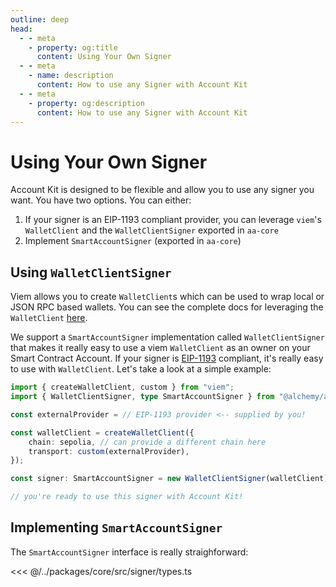 ```yaml
---
outline: deep
head:
  - - meta
    - property: og:title
      content: Using Your Own Signer
  - - meta
    - name: description
      content: How to use any Signer with Account Kit
  - - meta
    - property: og:description
      content: How to use any Signer with Account Kit
---
```


# Using Your Own Signer

Account Kit is designed to be flexible and allow you to use any signer you want. You have two options. You can either:

1. If your signer is an EIP-1193 compliant provider, you can leverage `viem`'s `WalletClient` and the `WalletClientSigner` exported in `aa-core`
2. Implement `SmartAccountSigner` (exported in `aa-core`)

## Using `WalletClientSigner`

Viem allows you to create `WalletClient`s which can be used to wrap local or JSON RPC based wallets. You can see the complete docs for leveraging the `WalletClient` [here](https://viem.sh/docs/clients/wallet.html).

We support a `SmartAccountSigner` implementation called `WalletClientSigner` that makes it really easy to use a viem `WalletClient` as an owner on your Smart Contract Account. If your signer is [EIP-1193](https://eips.ethereum.org/EIPS/eip-1193) compliant, it's really easy to use with `WalletClient`. Let's take a look at a simple example:

```ts
import { createWalletClient, custom } from "viem";
import { WalletClientSigner, type SmartAccountSigner } from "@alchemy/aa-core";

const externalProvider = // EIP-1193 provider <-- supplied by you!

const walletClient = createWalletClient({
    chain: sepolia, // can provide a different chain here
    transport: custom(externalProvider),
});

const signer: SmartAccountSigner = new WalletClientSigner(walletClient);

// you're ready to use this signer with Account Kit!
```

## Implementing `SmartAccountSigner`

The `SmartAccountSigner` interface is really straighforward:

<<< @/../packages/core/src/signer/types.ts

